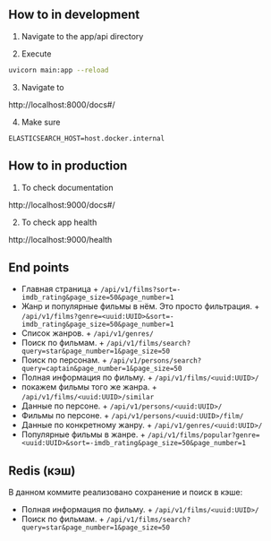 ## How to in development

1. Navigate to the app/api directory

2. Execute

```bash
uvicorn main:app --reload
```

3. Navigate to

http://localhost:8000/docs#/

4. Make sure

```config
ELASTICSEARCH_HOST=host.docker.internal
```


## How to in production

1. To check documentation

http://localhost:9000/docs#/


2. To check app health

http://localhost:9000/health

## End points

- Главная страница										+	`/api/v1/films?sort=-imdb_rating&page_size=50&page_number=1`
- Жанр и популярные фильмы в нём. Это просто фильтрация.	+	`/api/v1/films?genre=<uuid:UUID>&sort=-imdb_rating&page_size=50&page_number=1`
- Список жанров.											+	`/api/v1/genres/`
- Поиск по фильмам.										+	`/api/v1/films/search?query=star&page_number=1&page_size=50`
- Поиск по персонам.										+	`/api/v1/persons/search?query=captain&page_number=1&page_size=50`
- Полная информация по фильму.							+	`/api/v1/films/<uuid:UUID>/`
- покажем фильмы того же жанра.							+	`/api/v1/films/<uuid:UUID>/similar`
- Данные по персоне.										+	`/api/v1/persons/<uuid:UUID>/`
- Фильмы по персоне.										+	`/api/v1/persons/<uuid:UUID>/film/`
- Данные по конкретному жанру.							+	`/api/v1/genres/<uuid:UUID>/`
- Популярные фильмы в жанре.								+	`/api/v1/films/popular?genre=<uuid:UUID>&sort=-imdb_rating&page_size=50&page_number=1`

## Redis (кэш)

В данном коммите реализовано сохранение и поиск в кэше:
- Полная информация по фильму.							+	`/api/v1/films/<uuid:UUID>/`
- Поиск по фильмам.										+	`/api/v1/films/search?query=star&page_number=1&page_size=50`
